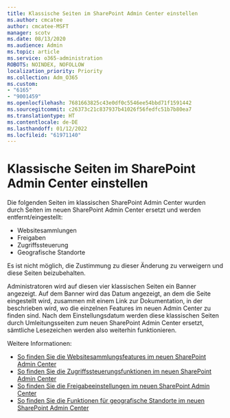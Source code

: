 ```yaml
---
title: Klassische Seiten im SharePoint Admin Center einstellen
ms.author: cmcatee
author: cmcatee-MSFT
manager: scotv
ms.date: 08/13/2020
ms.audience: Admin
ms.topic: article
ms.service: o365-administration
ROBOTS: NOINDEX, NOFOLLOW
localization_priority: Priority
ms.collection: Adm_O365
ms.custom:
- "6165"
- "9001459"
ms.openlocfilehash: 7681663825c43e0df0c5546ee54bbd71f1591442
ms.sourcegitcommit: c26373c21c837937b41026f56fedfc51b7b80ea7
ms.translationtype: HT
ms.contentlocale: de-DE
ms.lasthandoff: 01/12/2022
ms.locfileid: "61971140"
---
```

# <a name="retire-classic-pages-in-sharepoint-admin-center"></a>Klassische Seiten im SharePoint Admin Center einstellen

Die folgenden Seiten im klassischen SharePoint Admin Center wurden durch Seiten im neuen SharePoint Admin Center ersetzt und werden entfernt/eingestellt: 

- Websitesammlungen 
- Freigaben
- Zugriffssteuerung
- Geografische Standorte

Es ist nicht möglich, die Zustimmung zu dieser Änderung zu verweigern und diese Seiten beizubehalten.

Administratoren wird auf diesen vier klassischen Seiten ein Banner angezeigt. Auf dem Banner wird das Datum angezeigt, an dem die Seite eingestellt wird, zusammen mit einem Link zur Dokumentation, in der beschrieben wird, wo die einzelnen Features im neuen Admin Center zu finden sind. Nach dem Einstellungsdatum werden diese klassischen Seiten durch Umleitungsseiten zum neuen SharePoint Admin Center ersetzt, sämtliche Lesezeichen werden also weiterhin funktionieren.
  
Weitere Informationen:

- [So finden Sie die Websitesammlungsfeatures im neuen SharePoint Admin Center](https://docs.microsoft.com/sharepoint/site-collections-page)
- [So finden Sie die Zugriffssteuerungsfunktionen im neuen SharePoint Admin Center](https://docs.microsoft.com/sharepoint/control-access)
- [So finden Sie die Freigabeeinstellungen im neuen SharePoint Admin Center](https://docs.microsoft.com/sharepoint/sharing-settings)
- [So finden Sie die Funktionen für geografische Standorte im neuen SharePoint Admin Center](https://docs.microsoft.com/sharepoint/manage-geo-locations)